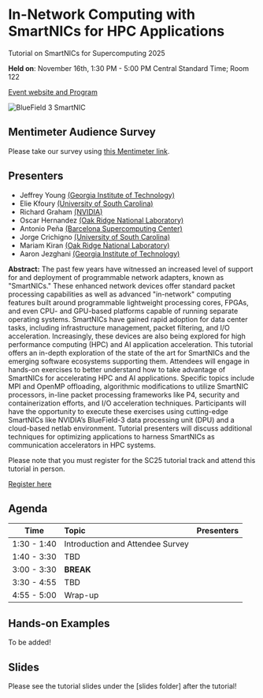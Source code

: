 # In-Network Computing with SmartNICs for HPC Applications

Tutorial on SmartNICs for Supercomputing 2025

**Held on**: November 16th, 1:30 PM - 5:00 PM Central Standard Time; Room 122

[Event website and Program](https://sc24.conference-program.com/presentation/?id=tut133&sess=sess409https://sc25.conference-program.com/presentation/?id=tut169&sess=sess274)

![BlueField 3 SmartNIC](https://github.com/gt-crnch-rg/smartnic-tutorial-sc25/blob/2b33a3f47e94bf85083d54571c9a110bd97f93bc/fig/smartnic_bf3.jpg)

## Mentimeter Audience Survey

Please take our survey using [this Mentimeter link]().

## Presenters


* Jeffrey Young [(Georgia Institute of Technology)](https://crnch-rg.cc.gatech.edu/)
* Elie Kfoury [(University of South Carolina)]()
* Richard Graham [(NVIDIA)](https://www.nvidia.com/)
* Oscar Hernandez [(Oak Ridge National Laboratory)](https://www.ornl.gov/)
* Antonio Peña [(Barcelona Supercomputing Center)](https://www.bsc.es/pena-antonio)
* Jorge Crichigno [(University of South Carolina)]()
* Mariam Kiran [(Oak Ridge National Laboratory)](https://www.ornl.gov/)
* Aaron Jezghani [(Georgia Institute of Technology)](https://research.gatech.edu/people/aaron-jezghani)


**Abstract:** The past few years have witnessed an increased level of support for and deployment of programmable network adapters, known as "SmartNICs." These enhanced network devices offer standard packet processing capabilities as well as advanced "in-network" computing features built around programmable lightweight processing cores, FPGAs, and even CPU- and GPU-based platforms capable of running separate operating systems. SmartNICs have gained rapid adoption for data center tasks, including infrastructure management, packet filtering, and I/O acceleration. Increasingly, these devices are also being explored for high performance computing (HPC) and AI application acceleration. This tutorial offers an in-depth exploration of the state of the art for SmartNICs and the emerging software ecosystems supporting them. Attendees will engage in hands-on exercises to better understand how to take advantage of SmartNICs for accelerating HPC and AI applications. Specific topics include MPI and OpenMP offloading, algorithmic modifications to utilize SmartNIC processors, in-line packet processing frameworks like P4, security and containerization efforts, and I/O acceleration techniques. Participants will have the opportunity to execute these exercises using cutting-edge SmartNICs like NVIDIA’s BlueField-3 data processing unit (DPU) and a cloud-based netlab environment. Tutorial presenters will discuss additional techniques for optimizing applications to harness SmartNICs as communication accelerators in HPC systems.

Please note that you must register for the SC25 tutorial track and attend this tutorial in person.

[Register here](https://sc24.supercomputing.org/attend/registrationhttps://sc25.supercomputing.org/attend/registration/)

## Agenda

| Time          | Topic                                   | Presenters |
| :-----------: | :-------------------------------------- | :--------: |
| 1:30 - 1:40   | Introduction and Attendee Survey |  |
| 1:40 - 3:30 | TBD | |
| 3:00 - 3:30 | **BREAK** | |
| 3:30 - 4:55 | TBD | |
| 4:55 - 5:00 | Wrap-up | |

## Hands-on Examples

To be added!

## Slides

Please see the tutorial slides under the [slides folder] after the tutorial!